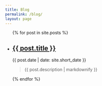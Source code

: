 ```yaml
---
title: Blog
permalink: /blog/
layout: page
---
```


<ul>
    {% for post in site.posts %}
    <li>
        <h2 class="post-title p-name"><a href="{{ post.url | relative_url }}">{{ post.title }}</a></h2>
        <p class="post-meta">{{ post.date | date: site.short_date }}</p>
        <blockquote>{{ post.description | markdownify }}</blockquote>
    </li>
    {% endfor %}
</ul>
